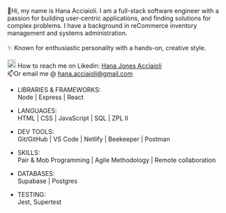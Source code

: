 👋Hi, my name is Hana Acciaioli. I am a full-stack software engineer with a passion for building user-centric applications, and finding solutions for complex problems. I have a background in reCommerce inventory management and systems administration.
<br>
<br>✨ Known for enthusiastic personality with a hands-on, creative style. 
<br>
<br>
[<img src="https://user-images.githubusercontent.com/104444969/212208836-3b13756c-3b29-4427-9d64-3d57b57fb391.png" width="20" />](https://www.linkedin.com/in/hana-jones-acciaioli-83b254202/) How to reach me on Likedin: [Hana Jones Acciaioli](https://www.linkedin.com/in/hana-jones-acciaioli-83b254202/)
<br>📫Or email me @ hana.acciaioli@gmail.com
<br>
- LIBRARIES & FRAMEWORKS:
<br> Node | Express | React

- LANGUAGES:
<br> HTML | CSS | JavaScript | SQL | ZPL II

- DEV TOOLS:
<br> Git/GitHub | VS Code | Netlify | Beekeeper | Postman

- SKILLS:
<br> Pair & Mob Programming | Agile Methodology | Remote collaboration

- DATABASES:
<br> Supabase | Postgres

- TESTING:
<br> Jest, Supertest
